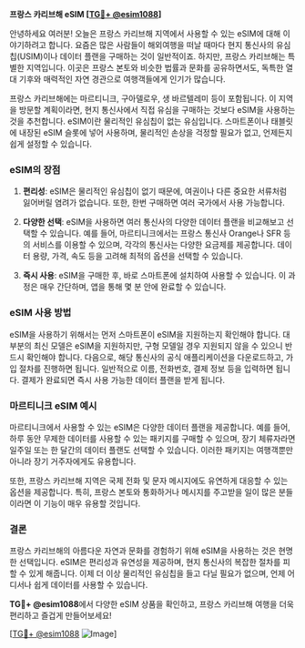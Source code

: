 **프랑스 카리브해 eSIM [[TG💪+ @esim1088](https://t.me/s/esim1088)]**

안녕하세요 여러분! 오늘은 프랑스 카리브해 지역에서 사용할 수 있는 eSIM에 대해 이야기하려고 합니다. 요즘은 많은 사람들이 해외여행을 떠날 때마다 현지 통신사의 유심칩(USIM)이나 데이터 플랜을 구매하는 것이 일반적이죠. 하지만, 프랑스 카리브해는 특별한 지역입니다. 이곳은 프랑스 본토와 비슷한 법률과 문화를 공유하면서도, 독특한 열대 기후와 매력적인 자연 경관으로 여행객들에게 인기가 많습니다.

프랑스 카리브해에는 마르티니크, 구아델로우, 생 바르텔레미 등이 포함됩니다. 이 지역을 방문할 계획이라면, 현지 통신사에서 직접 유심을 구매하는 것보다 eSIM을 사용하는 것을 추천합니다. eSIM이란 물리적인 유심칩이 없는 유심입니다. 스마트폰이나 태블릿에 내장된 eSIM 슬롯에 넣어 사용하며, 물리적인 손상을 걱정할 필요가 없고, 언제든지 쉽게 설정할 수 있습니다.

### eSIM의 장점

1. **편리성**: eSIM은 물리적인 유심칩이 없기 때문에, 여권이나 다른 중요한 서류처럼 잃어버릴 염려가 없습니다. 또한, 한번 구매하면 여러 국가에서 사용 가능합니다.
   
2. **다양한 선택**: eSIM을 사용하면 여러 통신사의 다양한 데이터 플랜을 비교해보고 선택할 수 있습니다. 예를 들어, 마르티니크에서는 프랑스 통신사 Orange나 SFR 등의 서비스를 이용할 수 있으며, 각각의 통신사는 다양한 요금제를 제공합니다. 데이터 용량, 가격, 속도 등을 고려해 최적의 옵션을 선택할 수 있습니다.

3. **즉시 사용**: eSIM을 구매한 후, 바로 스마트폰에 설치하여 사용할 수 있습니다. 이 과정은 매우 간단하며, 앱을 통해 몇 분 안에 완료할 수 있습니다.

### eSIM 사용 방법

eSIM을 사용하기 위해서는 먼저 스마트폰이 eSIM을 지원하는지 확인해야 합니다. 대부분의 최신 모델은 eSIM을 지원하지만, 구형 모델일 경우 지원되지 않을 수 있으니 반드시 확인해야 합니다. 다음으로, 해당 통신사의 공식 애플리케이션을 다운로드하고, 가입 절차를 진행하면 됩니다. 일반적으로 이름, 전화번호, 결제 정보 등을 입력하면 됩니다. 결제가 완료되면 즉시 사용 가능한 데이터 플랜을 받게 됩니다.

### 마르티니크 eSIM 예시

마르티니크에서 사용할 수 있는 eSIM은 다양한 데이터 플랜을 제공합니다. 예를 들어, 하루 동안 무제한 데이터를 사용할 수 있는 패키지를 구매할 수 있으며, 장기 체류자라면 일주일 또는 한 달간의 데이터 플랜도 선택할 수 있습니다. 이러한 패키지는 여행객뿐만 아니라 장기 거주자에게도 유용합니다.

또한, 프랑스 카리브해 지역은 국제 전화 및 문자 메시지에도 유연하게 대응할 수 있는 옵션을 제공합니다. 특히, 프랑스 본토와 통화하거나 메시지를 주고받을 일이 많은 분들이라면 이 기능이 매우 유용할 것입니다.

### 결론

프랑스 카리브해의 아름다운 자연과 문화를 경험하기 위해 eSIM을 사용하는 것은 현명한 선택입니다. eSIM은 편리성과 유연성을 제공하며, 현지 통신사의 복잡한 절차를 피할 수 있게 해줍니다. 이제 더 이상 물리적인 유심칩을 들고 다닐 필요가 없으며, 언제 어디서나 쉽게 데이터를 사용할 수 있습니다.

**TG💪+ @esim1088**에서 다양한 eSIM 상품을 확인하고, 프랑스 카리브해 여행을 더욱 편리하고 즐겁게 만들어보세요! 

[[TG💪+ @esim1088](https://t.me/s/esim1088) ![Image](https://i.postimg.cc/Y0z9fWf4/image.png)]